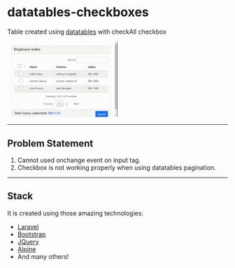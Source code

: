 # datatables-checkboxes
Table created using [datatables](https://www.datatables.net/) with checkAll checkbox

<img src="./res/output.gif" alt="datatables-checkboxes" width="50%" height="50%">

---

## Problem Statement
1. Cannot used onchange event on input tag.
2. Checkbox is not working properly when using datatables pagination.

---

## Stack
It is created using those amazing technologies:
- [Laravel](https://laravel.com/)
- [Bootstrap](https://getbootstrap.com/)
- [JQuery](https://jquery.com/)
- [Alpine](https://alpinejs.dev/)
- And many others!
